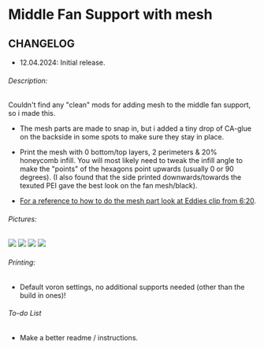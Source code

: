 # Middle Fan Support with mesh

## CHANGELOG
- 12.04.2024: Initial release.

###### Description:
Couldn't find any "clean" mods for adding mesh to the middle fan support, so i made this.
- The mesh parts are made to snap in, but i added a tiny drop of CA-glue on the backside in some spots to make sure they stay in place.
- Print the mesh with 0 bottom/top layers, 2 perimeters & 20% honeycomb infill. You will most likely need to tweak the infill angle to make the "points" of the hexagons point upwards (usually 0 or 90 degrees). (I also found that the side printed downwards/towards the texuted PEI gave the best look on the fan mesh/black).

- [For a reference to how to do the mesh part look at Eddies clip from 6:20](https://www.youtube.com/watch?v=K6sHfXldK4k&t=441s). 

###### Pictures:
![](./pics/1.png)
![](./pics/2.png)
![](./pics/3.png)
![](./pics/4.png)

###### Printing:
- Default voron settings, no additional supports needed (other than the build in ones)!

###### To-do List
- Make a better readme / instructions.